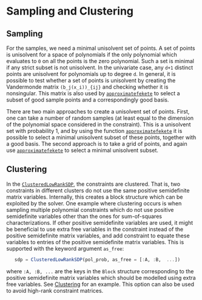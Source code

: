 # Sampling and Clustering

## Sampling
For the samples, we need a minimal unisolvent set of points. A set of points is unisolvent for a space of polynomials if the only polynomial which evaluates to ``0`` on all the points is the zero polynomial. Such a set is minimal if any strict subset is not unisolvent. In the univariate case, any ``d+1`` distinct points are unisolvent for polynomials up to degree ``d``. In general, it is possible to test whether a set of points is unisolvent by creating the Vandermonde matrix ``(b_j(x_i))_{ij}`` and checking whether it is nonsingular. This matrix is also used by [`approximatefekete`](@ref) to select a subset of good sample points and a correspondingly good basis. 

There are two main approaches to create a unisolvent set of points. First, one can take a number of random samples (at least equal to the dimension of the polynomial space considered in the constraint). This is a unisolvent set with probability 1, and by using the function [`approximatefekete`](@ref) it is possible to select a minimal unisolvent subset of these points, together with a good basis. The second approach is to take a grid of points, and again use [`approximatefekete`](@ref) to select a minimal unisolvent subset. 

## Clustering
In the [`ClusteredLowRankSDP`](@ref), the constraints are clustered. That is, two constraints in different clusters do not use the same positive semidefinite matrix variables. Internally, this creates a block structure which can be exploited by the solver. One example where clustering occurs is when sampling multiple polynomial constraints which do not use positive semidefinite variables other than the ones for sum-of-squares characterizations. If other positive semidefinite variables are used, it might be beneficial to use extra free variables in the constraint instead of the positive semidefinite matrix variables, and add constraint to equate these variables to entries of the positive semidefinite matrix variables. This is supported with the keyword argument `as_free`:
 ```julia
 	sdp = ClusteredLowRankSDP(pol_prob, as_free = [:A, :B,  ...])
```
where `:A, :B, ...` are the keys in the `Block` structure corresponding to the positive semidefinite matrix variables which should be modelled using extra free variables.
See [Clustering](@ref) for an example. This option can also be used to avoid high-rank constraint matrices. 
